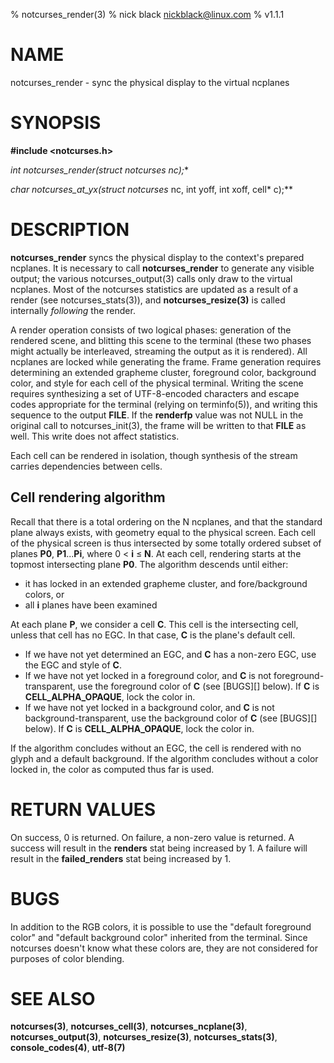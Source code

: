 % notcurses_render(3)
% nick black <nickblack@linux.com>
% v1.1.1

# NAME

notcurses_render - sync the physical display to the virtual ncplanes

# SYNOPSIS

**#include <notcurses.h>**

**int notcurses_render(struct notcurses* nc);**

**char* notcurses_at_yx(struct notcurses* nc, int yoff, int xoff, cell* c);**

# DESCRIPTION

**notcurses_render** syncs the physical display to the context's prepared
ncplanes. It is necessary to call **notcurses_render** to generate any visible
output; the various notcurses_output(3) calls only draw to the virtual
ncplanes. Most of the notcurses statistics are updated as a result of a
render (see notcurses_stats(3)), and **notcurses_resize(3)** is called
internally *following* the render.

A render operation consists of two logical phases: generation of the rendered
scene, and blitting this scene to the terminal (these two phases might actually
be interleaved, streaming the output as it is rendered). All ncplanes are
locked while generating the frame. Frame generation requires determining an
extended grapheme cluster, foreground color, background color, and style for
each cell of the physical terminal. Writing the scene requires synthesizing
a set of UTF-8-encoded characters and escape codes appropriate for the terminal
(relying on terminfo(5)), and writing this sequence to the output **FILE**. If
the **renderfp** value was not NULL in the original call to notcurses_init(3),
the frame will be written to that **FILE** as well. This write does not affect
statistics.

Each cell can be rendered in isolation, though synthesis of the stream carries
dependencies between cells.

## Cell rendering algorithm

Recall that there is a total ordering on the N ncplanes, and that the standard
plane always exists, with geometry equal to the physical screen. Each cell of
the physical screen is thus intersected by some totally ordered subset of
planes **P0**, **P1**...**Pi**, where 0 < **i** ≤ **N**. At each cell, rendering starts at
the topmost intersecting plane **P0**. The algorithm descends until either:

* it has locked in an extended grapheme cluster, and fore/background colors, or
* all **i** planes have been examined

At each plane **P**, we consider a cell **C**. This cell is the intersecting cell,
unless that cell has no EGC. In that case, **C** is the plane's default cell.

* If we have not yet determined an EGC, and **C** has a non-zero EGC, use the EGC and style of **C**.
* If we have not yet locked in a foreground color, and **C** is not foreground-transparent, use the foreground color of **C** (see [BUGS][] below). If **C** is **CELL_ALPHA_OPAQUE**, lock the color in.
* If we have not yet locked in a background color, and **C** is not background-transparent, use the background color of **C** (see [BUGS][] below). If **C** is **CELL_ALPHA_OPAQUE**, lock the color in.

If the algorithm concludes without an EGC, the cell is rendered with no glyph
and a default background. If the algorithm concludes without a color locked in,
the color as computed thus far is used.

# RETURN VALUES

On success, 0 is returned. On failure, a non-zero value is returned. A success
will result in the **renders** stat being increased by 1. A failure will result
in the **failed_renders** stat being increased by 1.

# BUGS

In addition to the RGB colors, it is possible to use the "default foreground color"
and "default background color" inherited from the terminal. Since
notcurses doesn't know what these colors are, they are not considered for
purposes of color blending.

# SEE ALSO

**notcurses(3)**, **notcurses_cell(3)**, **notcurses_ncplane(3)**,
**notcurses_output(3)**, **notcurses_resize(3)**, **notcurses_stats(3)**,
**console_codes(4)**, **utf-8(7)**
